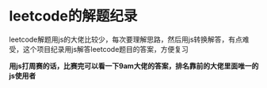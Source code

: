 # leetcode的解题纪录

leetcode解题用js的大佬比较少，每次要理解思路，然后用js转换解答，有点难受，这个项目纪录用js解答leetcode题目的答案，方便复习

**用js打周赛的话，比赛完可以看一下9am大佬的答案，排名靠前的大佬里面唯一的js使用者**

